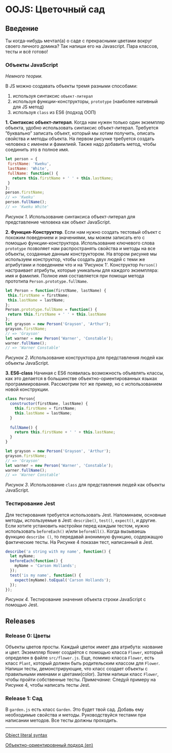 # OOJS: Цветочный сад


## Введение
Ты когда-нибудь мечтал(а) о саде с прекрасными цветами вокруг своего личного домика? Так напиши его на Javascript. Пара классов, тесты и всё готово!

### Объекты JavaScript

*Немного теории.*

В JS можно создавать объекты тремя разными способами: 
1. используя синтаксис `объект-литерал`
2. используя функции-конструкторы, `prototype` (наиболее нативный для JS метод)
3. используя `class` из ES6 (подход ООП)


**1. Синтаксис объект-литерал**. Когда нам нужен только один экземпляр
объекта, удобно использовать синтаксис объект-литерал. Требуется
”буквально” записать объект, который мы хотим получить,
описать свойства и методы объекта. На первом рисунке
требуется создать человека с именем и фамилией. Также надо добавить метод,
чтобы соединить это в полное имя.

```js
let person = {
 firstName: 'Kweku',
 lastName: 'White',
 fullName: function() {
   return this.firstName + ' ' + this.lastName;
 }
};
person.firstName;
// => 'Kweku'
person.fullName();
// => 'Kweku White'
```
*Рисунок 1*. Использование синтаксиса объект-литерал для представление человека как
объект JavaScript.

**2. Функция-Конструктор**. Если нам нужно создать тестовый объект с похожим
поведением и значениями, мы можем записать его с помощью функции-конструктора. Использование ключевого слова `prototype` позволяет нам распространять свойства и методы на все объекты, созданные данным конструктором.
На втором рисунке мы используем конструктор, чтобы создать двух
людей с теми же атрибутами и поведением что и на 'Рисунок 1'. Конструктор
`Person()` настраивает атрибуты, которые уникальны для каждого экземпляра:
имя и фамилия. Полное имя составляется при помощи метода прототипа `Person.prototype.fullName`.

```js
let Person = function(firstName, lastName) {
 this.firstName = firstName;
 this.lastName = lastName;
};
Person.prototype.fullName = function() {
 return this.firstName + ' ' + this.lastName
};
let grayson = new Person('Grayson', 'Arthur');
grayson.firstName;
// => 'Grayson'
let warner = new Person('Warner', 'Constable');
warner.fullName();
// => 'Warner Constable'
```
*Рисунок 2*. Использование конструктора для представления людей как объекты JavaScript.

**3. ES6-class**
Начиная с ES6 появилась возможность объявлять классы, как это делается в большинстве объектно-ориентированных языках программирования. Рассмотрим тот же пример, но с использованием новой конструкции.

```js
class Person{
  constructor(firstName, lastName) {
    this.firstName = firstName;
    this.lastName = lastName;
  }
  
  fullName() {
    return this.firstName + ' ' + this.lastName;
  }
}

let grayson = new Person('Grayson', 'Arthur');
grayson.firstName;
// => 'Grayson'
let warner = new Person('Warner', 'Constable');
warner.fullName();
// => 'Warner Constable'
```
*Рисунок 3*. Использование `class` для представления людей как объекты JavaScript.



### Тестирование Jest
Для тестирования требуется использовать Jest. Напоминаем, основные методы, используемые в Jest: `describe()`, `test()`, `expect()`, и другие.
Если хотите установить настройки перед каждым тестом, нужно использовать `beforeEach()` и/или `beforeAll()`. Когда вызываешь функцию `describe ()`, то передавай анонимную функцию, содержащую фактические тесты. На Рисунке 4 показан тест, написанный в Jest.

```js
describe('a string with my name', function() {
  let myName;
  beforeEach(function() {
    myName = 'Carson Hollands';
  });
  test('is my name', function() {
    expect(myName).toEqual('Carson Hollands');
  });
});
```

*Рисунок 4.* Тестирование значения объекта строки JavaScript с помощью Jest.
   
## Releases

### Release 0: Цветы
Объекты цветов просты. Каждый цветок имеет два атрибута: название
и цвет. Экземпляр flower создаётся с помощью класса `Flower`, который определен в файле `src/flower.js`. Еще, помимо класса `Flower`, есть класс `Plant`, который должен быть родительским классом для `Flower`.
Напиши тесты, демонстрирующие, что класс создает объекты с правильными именами и
цветами(color). Затем напиши класс `Flower`, чтобы пройти
собственные тесты.
*Примечание:* Следуй примеру на Рисунке 4, чтобы написать тесты Jest.

### Release 1: Сад
В `garden.js` есть класс `Garden`. Это будет твой сад. Добавь ему необходимые свойства и методы. Руководствуйся тестами при написании методов. Все тесты должны проходить.

---

[Object literal syntax](https://developer.mozilla.org/ru/docs/Web/JavaScript/Reference/Operators/Object_initializer)

[Объектно-ориентировнный подход (en)](https://developer.mozilla.org/en-US/docs/Learn/JavaScript/Objects/Classes_in_JavaScript)
